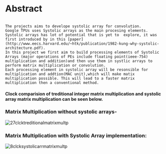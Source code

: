 
# Abstract
```

The projects aims to develope systolic array for convolution.
Google TPUs uses Systolic arrays as the main procesing elements.
Systolic arrays has lot of potential that is yet to  explore, it was first introduced by in this [paper](http://www.eecs.harvard.edu/~htk/publication/1982-kung-why-systolic-architecture.pdf).
In this project we first aim to build processing elements of Systolic Arrays (major operations of PEs include floating point(ieee-754) multiplication and addition)and then use them in systlic arrays to perform matrix multiplication or convolution.
Each processing element in systolic array will be resonsible for multiplication and addtion(MAC unit),which will make matix multiplication possible. This will lead to a faster matrix multiplication then a conventional method.
```

#### Clock comparision of treditional integer matrix multiplication and systolic array matrix multiplication can be seen below.


### Matrix Multiplication without systolic arrays-
![27clcktreditionalmatrixmultp](https://user-images.githubusercontent.com/26172160/48943766-46d85080-ef4a-11e8-984f-0c73ba18cadf.png)


### Matrix Multiplication with Systolic Array implementation: 
![8clcksystolicarrmatrixmultp](https://user-images.githubusercontent.com/26172160/48943826-7c7d3980-ef4a-11e8-921c-505cdd21c595.png)
